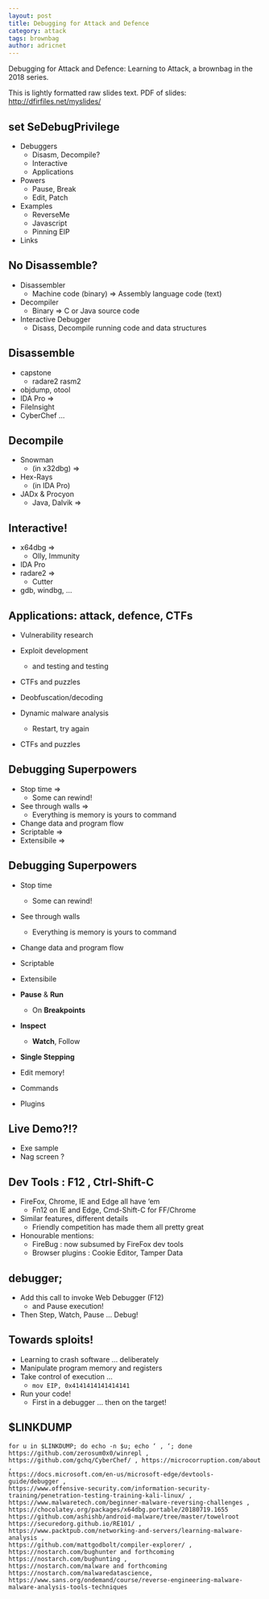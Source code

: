 ```yaml
---
layout: post
title: Debugging for Attack and Defence
category: attack
tags: brownbag
author: adricnet
---
```


Debugging for Attack and Defence: Learning to Attack, a brownbag in the 2018 series.

This is lightly formatted raw slides text. PDF of slides: http://dfirfiles.net/myslides/

## set SeDebugPrivilege
* Debuggers
  * Disasm, Decompile?
  * Interactive
  * Applications
* Powers
  * Pause, Break
  * Edit, Patch
* Examples
  * ReverseMe 
  * Javascript
  * Pinning EIP
* Links
  
## No Disassemble?
* Disassembler
  * Machine code (binary) => Assembly language code (text)
* Decompiler
  * Binary => C or Java source code 
* Interactive Debugger
  * Disass, Decompile running code and data structures

## Disassemble
* capstone 
  * radare2 rasm2
* objdump,  otool 
* IDA Pro 		=>
* FileInsight
* CyberChef
…

## Decompile

* Snowman
  * (in x32dbg)      =>
* Hex-Rays 
  * (in IDA Pro)
* JADx & Procyon
  * Java, Dalvik      =>

## Interactive!
* x64dbg 		=> 
  * Olly, Immunity
* IDA Pro
* radare2 		=>
  * Cutter
* gdb, windbg, …

## Applications: attack, defence, CTFs
* Vulnerability research
* Exploit development
  * and testing and testing
* CTFs and puzzles

* Deobfuscation/decoding
* Dynamic malware analysis
  * Restart, try again
* CTFs and puzzles

## Debugging Superpowers
* Stop time                    =>
  * Some can rewind!  
* See through walls            =>
  * Everything is memory is yours to command
* Change data and program flow
* Scriptable       =>
* Extensibile  =>

## Debugging Superpowers
* Stop time                    
  * Some can rewind!  
* See through walls           
  * Everything is memory is yours to command
* Change data and program flow
* Scriptable       
* Extensibile

* **Pause** & **Run**
  * On **Breakpoints**
* **Inspect**
  * **Watch**, Follow
* **Single Stepping**
* Edit memory!
* Commands
* Plugins

## Live Demo?!?
* Exe sample
* Nag screen ?
 
## Dev Tools : F12 , Ctrl-Shift-C
* FireFox, Chrome, IE and Edge all have ‘em
  * Fn12 on IE and Edge, Cmd-Shift-C for FF/Chrome
* Similar features, different details
  * Friendly competition has made them all pretty great
* Honourable mentions:
  * FireBug : now subsumed by FireFox dev tools
  * Browser plugins : Cookie Editor, Tamper Data

## debugger;
* Add this call to invoke Web Debugger (F12)
  * and Pause execution!
* Then Step, Watch, Pause … Debug!

## Towards sploits!
* Learning to crash software … deliberately
* Manipulate program memory and registers
* Take control of execution …
  * ```mov EIP, 0x4141414141414141```
* Run your code!
  * First in a debugger … then on the target!

## $LINKDUMP
```
for u in $LINKDUMP; do echo -n $u; echo ‘ , ‘; done
https://github.com/zerosum0x0/winrepl , 
https://github.com/gchq/CyberChef/ , https://microcorruption.com/about ,
https://docs.microsoft.com/en-us/microsoft-edge/devtools-guide/debugger ,
https://www.offensive-security.com/information-security-training/penetration-testing-training-kali-linux/ , https://www.malwaretech.com/beginner-malware-reversing-challenges , 
https://chocolatey.org/packages/x64dbg.portable/20180719.1655 
https://github.com/ashishb/android-malware/tree/master/towelroot
https://securedorg.github.io/RE101/ , 
https://www.packtpub.com/networking-and-servers/learning-malware-analysis ,
https://github.com/mattgodbolt/compiler-explorer/ , 
https://nostarch.com/bughunter and forthcoming https://nostarch.com/bughunting ,
https://nostarch.com/malware and forthcoming https://nostarch.com/malwaredatascience,
https://www.sans.org/ondemand/course/reverse-engineering-malware-malware-analysis-tools-techniques 
```
